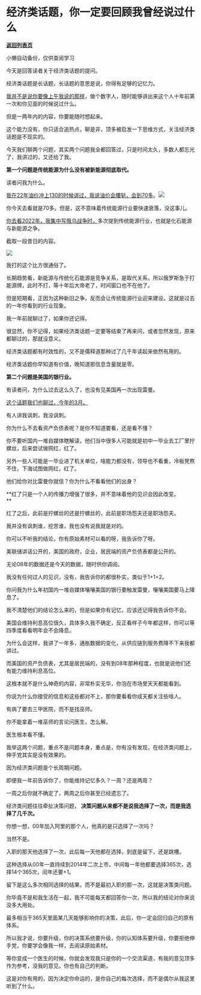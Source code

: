 # 经济类话题，你一定要回顾我曾经说过什么

[**返回列表页**](/gzh/记忆承载3)

小懒自动备份，仅供查阅学习

今天是回答读者关于经济类话题的提问。  

经济类话题是长话题，长话题的意思是说，你得有足够的记忆力。

[我并不是说你要像上午我说的那样](http://mp.weixin.qq.com/s?__biz=MzU0MjYwNDU2Mw==&mid=2247511654&idx=1&sn=c08d4673eb7ff99081ddbd358c7b1e2c&chksm=fb1ac21acc6d4b0c18865d9fe77dc9a95b13171eee232dfd6caf424420607ef514e773c7b7cf&scene=21#wechat_redirect)，做个数字人，随时能够讲出来这个人十年前第一次和你见面的时候说过什么。  

但是一两年内的内容，你要能随时想起来。

这个能力没有，你只适合追热点，聊是非，顶多被启发一下思维方式，关注经济类话题是不现实的。  

今天我们聊两个问题，其实两个问题我全都回答过，只是时间太久，多数人都忘光了，我讲过的，又还给了我。  

 **第一个问题是传统能源为什么没有被新能源彻底取代。**

读者问我为什么。  

[我在22年油价冲上130的时候讲过，我说油价会腰斩，会到70多](https://mp.weixin.qq.com/s?__biz=MzU0MjYwNDU2Mw==&mid=2247507270&idx=1&sn=86991ce6960bfc422f261d4dcd9b21de&chksm=fb1ab13acc6d382c426c60ee6a8b2410fc6ace0fe9b2bf9da678778b6ba095a9e3aa27036bf9&token=1371133455&lang=zh_CN&scene=21#wechat_redirect)。![](https://mmbiz.qpic.cn/mmbiz_png/aYCQDPqZ8kw8weTn47JYcArSzQbghRxRHAwgEvXcP5yVViaenFnDzF6ZaQicVTfybIuxsdM76iaXcD6yUfHawPPPA/640?wx_fmt=png)

你今天去看就是70多。但是，这不意味着传统能源行业要快速衰落，没这事儿。

[你去看2022年，我集中写俄乌战争时，](https://mp.weixin.qq.com/s?__biz=MzU0MjYwNDU2Mw==&mid=2247505599&idx=1&sn=5197598d00a7c3c37dbbccc172a243dc&chksm=fb1abac3cc6d33d53113229dff195185a9f1f15c4d18219d3b3261df636c237659993e5f9922&token=1371133455&lang=zh_CN&scene=21#wechat_redirect)多次提到传统能源行业，也就是化石能源与新能源之争。  

截取一段昔日的内容。  

![](https://mmbiz.qpic.cn/mmbiz_png/aYCQDPqZ8kw8weTn47JYcArSzQbghRxRPIHVQ1A41o7IyEpjx2ibajGWEEsZpL1yt591YhJRCDE6lyxtibAQvp3w/640?wx_fmt=png)

我打的这个比方很通俗了。  

长期趋势看，新能源与传统化石能源是竞争关系，是取代关系。所以俄罗斯急于打能源牌，此时不打，等十年后大帝老了，时间窗口也不在他了。  

但是短期看，正因为这种新旧之争，反而会让传统能源行业迎来建设。这就是过去的一年你看到的行业现象。  

我一年前就聊过了，如果你还记得。

很显然，你不记得，如果经济类话题一定要等结束了再来问，或者忽然发现，原来都聊过的，那就没意义。  

经济类话题都有时效性的，又不是儒释道那种过了几千年读起来依然有用的。

经济类话题你早知道有价值，晚知道那信息含量就是零。

 **第二个问题是美国的银行业。**

有读者问，为什么过去这么久了，也没有见美国再一次出现雷曼。

[这个话题我们也聊过，今年的3月。  
](https://mp.weixin.qq.com/s?__biz=MzU0MjYwNDU2Mw==&mid=2247510103&idx=2&sn=0da8eabb932eee38e6a244592b243352&chksm=fb1ac42bcc6d4d3daf675ae9d09b7f84e6e9f43adce69e3e9648431febec85db09598613c4ea&token=1371133455&lang=zh_CN&scene=21#wechat_redirect)

有人讲我讽刺，我没讽刺。

你为什么不去看资产负债表呢？是你不知道要看，还是看不懂？

你不要听国内一堆自媒体瞎解读，他们当中很多人可能就是初中一毕业去工厂里拧螺丝，后来尝试做网红，红了。  

另外一些人可能是一毕业进了机关单位，啥能力都没有，领导也不看重，冷板凳熬不住，下海试图做网红，红了。

他们给你对比雷曼你就信？你为什么不看看他们的出身？  

 **红了只是一个人的传播力增强了很多，并不意味着他的见识会因此改变。  
**

红了之后，此前是拧螺丝的还是拧螺丝的，此前是职场怨夫还是职场怨夫。  

我并没有讽刺谁，挖苦谁，我也没有说我就是对的。  

你可以不听我的结论，你有原始素材可以看的呀，我告诉你了呀。

美联储讲话公开的，美国的政府，企业，居民端的资产负债表都是公开的。

无论08年的数据还是今天的数据，随时供你调阅。  

我没有任何过人的见识，没有，我告诉你的都很朴实，类似于1+1=2。  

你问我为什么年初国内一堆自媒体嚷嚷美国的银行要触发雷曼，嚷嚷美国要马上降息了。  

我不清楚他们的结论怎么来的，但是如果你有记忆，应该还记得我告诉你不会。

美国会维持利息高位很久，具体多久我不确定，反正看样子今年都这样，你可以等四季度看看明年会不会降息。

为什么会这样，我讲了一年多，通胀数据的变化，从供应链到服务费降不下来我都讲过。  

而美国的资产负债表，尤其是居民端的，没有到08年那种程度，也就是说他们还有能力维持利息高位。

这根本就不是什么神奇的内容，非常朴实无华，你泡在市场里天天都能看到。  

你说为什么你接受的信息和这些都对不上，那你要看看你成天都关注些啥人。  

有病了要去三甲医院，而不是找巫师。

你不能拿着一堆巫师的言论问医生，怎么解。  

医生根本看不懂。

我举这两个问题，重点不是问题本身，重点是，你有没有发现，在经济类问题上，伸手党其实是没有效果的。

因为经济类问题是个长周期问题。  

即便我一年前告诉你了，你能维持记忆多久？一周？还是两周？

一周之后你就不确定了，两周之后你甚至已经遗忘了。  

经济类问题往往牵扯决策问题， **决策问题从来都不是说我选择了一次，而是我选择了几千次。**  

你想一想，00年加入阿里的那个人，他真的是只选择了一次吗？  

当然不是。

入职的那天他选择了一次，此后每一天他都在选择，到底是留下，还是跳槽。  

这种选择从00年一直持续到2014年二次上市，中间每一年他都要选择365次，选择14个365次，闰年还要+1。

留下是这么多次相同选择的结果，而不是最初入职的那一次，这就是决策类问题。  

你毕竟不是和我生活在一起，我不可能每天都回答你一次，所以我的结论对你来说没多大用处。  

最多相当于365天里面某几天能够影响你的决策，此后，你一定会回归自己的原有体系。

所以我才说，你要升级，你的决策系统要升级，你的认知体系要升级，你要拒绝伸手党，你要学会像我一样，去阅读原始素材。  

等你变成一个医生的时候，你就会发现我只是你的一个交流渠道，有我的意见顶多作为参考，没我的意见，你也有自己的判断。  

这是对你有用的，因为决定你命运的，是你自己的每次选择，而不是偶尔从我这里听到了什么。

